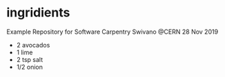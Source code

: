 # ingridients
Example Repository for Software Carpentry Swivano @CERN 28 Nov 2019
- 2 avocados
- 1 lime
- 2 tsp salt
- 1/2 onion
